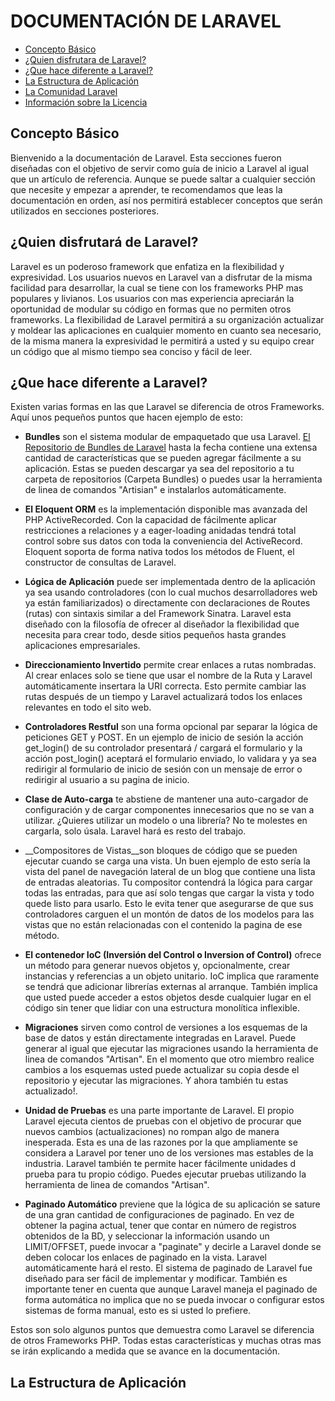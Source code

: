 # DOCUMENTACIÓN DE LARAVEL

+ [Concepto Básico](#concepto)
+ [¿Quien disfrutara de Laravel?](#quien)
+ [¿Que hace diferente a Laravel?](#diferente)
+ [La Estructura de Aplicación ](#estruct)
+ [La Comunidad Laravel](#comunidad)
+ [Información sobre la Licencia ](#licencia)

<h2 id = 'concepto'>Concepto Básico</h2>

Bienvenido a la documentación de Laravel. Esta secciones fueron diseñadas con el objetivo de servir como guía de inicio a Laravel al igual que un artículo de referencia. Aunque se puede saltar a cualquier sección que necesite y empezar a aprender, te recomendamos que leas la documentación en orden, así nos permitirá establecer conceptos que serán utilizados en secciones posteriores.

<h2 id = 'quien'>¿Quien disfrutará de Laravel?</h2>

Laravel es un poderoso framework que enfatiza en la flexibilidad y expresividad. Los usuarios nuevos en Laravel van a disfrutar de la misma facilidad para desarrollar, la cual se tiene con los frameworks PHP mas populares y livianos. Los usuarios con mas experiencia apreciarán la oportunidad de modular su código en formas que no permiten otros frameworks. La flexibilidad de Laravel permitirá a su organización actualizar y moldear las aplicaciones en cualquier momento en cuanto sea necesario, de la misma manera la expresividad le permitirá a usted y su equipo crear un código que al mismo tiempo sea conciso y fácil de leer.

<h2 id = 'diferente'>¿Que hace diferente a Laravel?</h2>

Existen varias formas en las que Laravel se diferencia de otros Frameworks. Aquí unos pequeños puntos que hacen ejemplo de esto:

+ __Bundles__ son el sistema modular de empaquetado que usa Laravel. [El Repositorio de Bundles de Laravel](http://bundles.laravel.com/) hasta la fecha contiene una extensa cantidad de características que se pueden agregar fácilmente a su aplicación. Estas se pueden descargar ya sea del repositorio a tu carpeta de repositorios (Carpeta Bundles) o puedes usar la herramienta de linea de comandos "Artisian" e instalarlos automáticamente.

+ __El Eloquent ORM__ es la implementación disponible mas avanzada del PHP ActiveRecorded. Con la capacidad de fácilmente aplicar restricciones a relaciones y a eager-loading anidadas tendrá total control sobre sus datos con toda la conveniencia del ActiveRecord. Eloquent soporta de forma nativa todos los métodos de Fluent, el constructor de consultas de Laravel.

+ __Lógica de Aplicación__ puede ser implementada dentro de la aplicación ya sea usando controladores (con lo cual muchos desarrolladores web ya están familiarizados) o directamente con declaraciones de Routes (rutas) con sintaxis similar a del Framework Sinatra. Laravel esta diseñado con la filosofía de ofrecer al diseñador la flexibilidad que necesita para crear todo, desde sitios pequeños hasta grandes aplicaciones empresariales.

+ __Direccionamiento Invertido__ permite crear enlaces a rutas nombradas. Al crear enlaces solo se tiene que usar el nombre de la Ruta y Laravel automáticamente insertara la URI correcta. Esto permite cambiar las rutas después de un tiempo y Laravel actualizará todos los enlaces relevantes en todo el sito web.

+ __Controladores Restful__ son una forma opcional par separar la lógica de peticiones GET y POST. En un ejemplo de inicio de sesión la acción get\_login() de su controlador presentará / cargará el formulario y la acción post\_login() aceptará el formulario enviado,  lo validara y ya sea redirigir al formulario de inicio de sesión con un mensaje de error o redirigir al usuario a su pagina de inicio.

+ __Clase de Auto-carga__ te abstiene de mantener una auto-cargador de configuración y de cargar componentes innecesarios que no se van a utilizar. ¿Quieres utilizar un modelo o una librería? No te molestes en cargarla, solo úsala. Laravel hará es resto del trabajo.

+ __Compositores de Vistas__son bloques de código que se pueden ejecutar cuando se carga una vista. Un buen ejemplo de esto sería la vista del panel de navegación lateral de un blog que contiene una lista de entradas aleatorias. Tu compositor contendrá la lógica para cargar todas las entradas, para que así solo tengas que cargar la vista y todo quede listo para usarlo. Esto le evita tener que asegurarse de que sus controladores carguen el un montón de datos de los modelos para las vistas que no están relacionadas con el contenido la pagina de ese método.

+ __El contenedor IoC (Inversión del Control o Inversion of Control)__ ofrece un método para generar nuevos objetos y, opcionalmente, crear instancias y referencias a un objeto unitario. IoC implica	 que raramente se tendrá que adicionar librerías externas al arranque. También implica que usted puede acceder a estos objetos desde cualquier lugar en el código sin tener que lidiar con una estructura monolítica inflexible.

+ __Migraciones__ sirven como control de versiones a los esquemas de la base de datos y están directamente integradas en Laravel. Puede generar al igual que ejecutar las migraciones usando la herramienta de linea de comandos "Artisan". En el momento que otro miembro realice cambios a los esquemas usted puede actualizar su copia desde el repositorio y ejecutar las migraciones. Y ahora también tu estas actualizado!.

+ __Unidad de Pruebas__ es una parte importante de Laravel. El propio Laravel ejecuta cientos de pruebas con el objetivo de procurar que nuevos cambios (actualizaciones)  no rompan algo de manera inesperada. Esta es una de las razones por la que ampliamente se considera a Laravel por tener uno de los versiones mas estables de la industria. Laravel también te permite hacer fácilmente unidades d prueba para tu propio código. Puedes ejecutar pruebas utilizando la herramienta de linea de comandos "Artisan".

+ __Paginado Automático__ previene que la lógica de su aplicación se sature de una gran cantidad de configuraciones de paginado. En vez de obtener la pagina actual,  tener que contar en número de registros obtenidos de la BD,  y seleccionar la información usando un LIMIT/OFFSET, puede invocar a "paginate" y decirle a Laravel donde se deben colocar los enlaces de paginado en la vista. Laravel automáticamente hará el resto. El sistema de paginado de Laravel fue diseñado para ser fácil de implementar y modificar.  También es importante tener en cuenta que aunque Laravel maneja el paginado de forma automática no implica que no se pueda invocar o configurar estos sistemas de forma manual, esto es si usted lo prefiere.

Estos son solo algunos puntos que demuestra como Laravel se diferencia de otros Frameworks PHP. Todas estas características  y muchas otras mas se irán explicando a medida que se avance en la documentación.

<h2 id = 'estruct'>La Estructura de Aplicación</h2>

